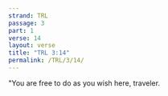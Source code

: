 ```yaml
---
strand: TRL
passage: 3
part: 1
verse: 14
layout: verse
title: "TRL 3:14"
permalink: /TRL/3/14/
---
```

"You are free to do as you wish here, traveler.
